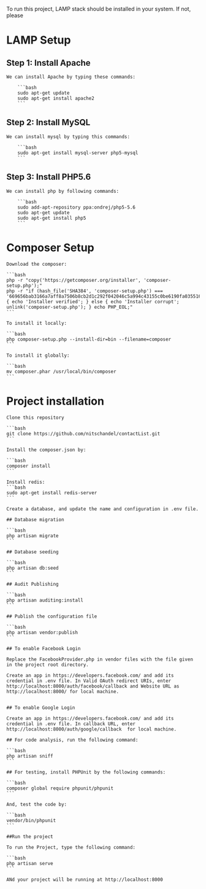 To run this project, LAMP stack should be installed in your system. If not, please

# LAMP Setup

## Step 1: Install Apache

	We can install Apache by typing these commands:

		```bash
		sudo apt-get update
		sudo apt-get install apache2
		```


## Step 2: Install MySQL

	We can install mysql by typing this commands:

		```bash
		sudo apt-get install mysql-server php5-mysql
		```

## Step 3: Install PHP5.6

	We can install php by following commands:

		```bash
		sudo add-apt-repository ppa:ondrej/php5-5.6
		sudo apt-get update
		sudo apt-get install php5
		```

# Composer Setup

	Download the composer:

	```bash
	php -r "copy('https://getcomposer.org/installer', 'composer-setup.php');"
	php -r "if (hash_file('SHA384', 'composer-setup.php') === '669656bab3166a7aff8a7506b8cb2d1c292f042046c5a994c43155c0be6190fa0355160742ab2e1c88d40d5be660b410') { echo 'Installer verified'; } else { echo 'Installer corrupt'; unlink('composer-setup.php'); } echo PHP_EOL;"
	```

	To install it locally:

	```bash
	php composer-setup.php --install-dir=bin --filename=composer
	```

	To install it globally:

	```bash
	mv composer.phar /usr/local/bin/composer
	```


# Project installation

	Clone this repository 

	```bash
	git clone https://github.com/nitschandel/contactList.git
	```

	Install the composer.json by:

	```bash
	composer install
	```

	Install redis:
	```bash
	sudo apt-get install redis-server
	```

	Create a database, and update the name and configuration in .env file.

	## Database migration

	```bash
	php artisan migrate
	```

	## Database seeding

	```bash
	php artisan db:seed
	```

	## Audit Publishing

	```bash
	php artisan auditing:install
	```

	## Publish the configuration file

	```bash
	php artisan vendor:publish
	```

	## To enable Facebook Login

	Replace the FacebookProvider.php in vendor files with the file given in the project root directory.

	Create an app in https://developers.facebook.com/ and add its credential in .env file. In Valid OAuth redirect URIs, enter http://localhost:8000/auth/facebook/callback and Website URL as http://localhost:8000/ for local machine.


	## To enable Google Login

	Create an app in https://developers.facebook.com/ and add its credential in .env file. In callback URL, enter http://localhost:8000/auth/google/callback  for local machine.

	## For code analysis, run the following command:

	```bash 
	php artisan sniff
	```

	## For testing, install PHPUnit by the following commands:

	```bash
	composer global require phpunit/phpunit
	```

	And, test the code by:

	```bash
	vendor/bin/phpunit
	```

	##Run the project

	To run the Project, type the following command:

	```bash
	php artisan serve
	```

	ANd your project will be running at http://localhost:8000